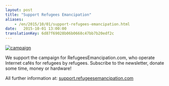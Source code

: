 ```yaml
---
layout: post 
title: "Support Refugees Emancipation"
aliases:
    - /en/2015/10/01/support-refugees-emancipation.html
date:   2015-10-01 13:00:00
translationKey: 6d87f69028b06b0668c47bb7b20edf2c
---
```

[![campaign](/assets/img/RE_MediumRectangle.jpg)](http://support.refugeesemancipation.com)

We support the campaign for RefugeesEmancipation.com, who operate Internet cafés for refugees by refugees. Subscribe to 
the newsletter, donate some time, money or hardware!

All further information at: [support.refugeesemancipation.com](http://support.refugeesemancipation.com)
